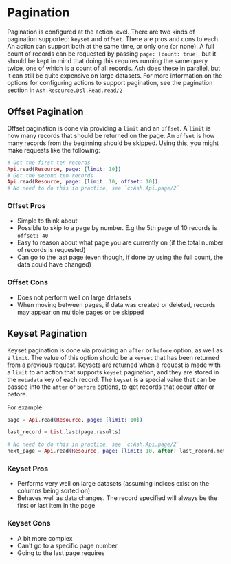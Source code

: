 # Pagination

Pagination is configured at the action level. There are two kinds of pagination supported: `keyset` and `offset`. There are
pros and cons to each. An action can support both at the same time, or only one (or none). A full count of records can be
requested by passing `page: [count: true]`, but it should be kept in mind that doing this requires running the same query
twice, one of which is a count of all records. Ash does these in parallel, but it can still be quite expensive on large
datasets. For more information on the options for configuring actions to support pagination, see the pagination section in `Ash.Resource.Dsl.Read.read/2`

## Offset Pagination

Offset pagination is done via providing a `limit` and an `offset`. A `limit` is how many records that should be returned on the page.
An `offset` is how many records from the beginning should be skipped. Using this, you might make requests like the following:

```elixir
# Get the first ten records
Api.read(Resource, page: [limit: 10])
# Get the second ten records
Api.read(Resource, page: [limit: 10, offset: 10])
# No need to do this in practice, see `c:Ash.Api.page/2`
```

### Offset Pros

- Simple to think about
- Possible to skip to a page by number. E.g the 5th page of 10 records is `offset: 40`
- Easy to reason about what page you are currently on (if the total number of records is requested)
- Can go to the last page (even though, if done by using the full count, the data could have changed)

### Offset Cons

- Does not perform well on large datasets
- When moving between pages, if data was created or deleted, records may appear on multiple pages or be skipped

## Keyset Pagination

Keyset pagination is done via providing an `after` or `before` option, as well as a `limit`. The value of this option should be
a `keyset` that has been returned from a previous request. Keysets are returned when a request is made with a `limit` to an action
that supports `keyset` pagination, and they are stored in the `metadata` key of each record. The `keyset` is a special value that
can be passed into the `after` or `before` options, to get records that occur after or before.

For example:

```elixir
page = Api.read(Resource, page: [limit: 10])

last_record = List.last(page.results)

# No need to do this in practice, see `c:Ash.Api.page/2`
next_page = Api.read(Resource, page: [limit: 10, after: last_record.metadata.keyset])
```

### Keyset Pros

- Performs very well on large datasets (assuming indices exist on the columns being sorted on)
- Behaves well as data changes. The record specified will always be the first or last item in the page

### Keyset Cons

- A bit more complex
- Can't go to a specific page number
- Going to the last page requires
